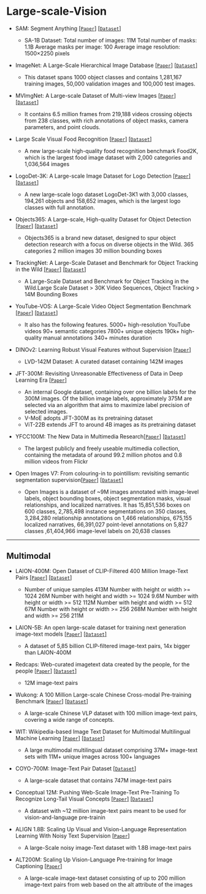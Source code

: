 # Large-scale-Vision

- SAM: Segment Anything [[`Paper`]](https://arxiv.org/abs/2304.02643) [[`Dataset`]](https://segment-anything.com/dataset/index.html)
  - SA-1B Dataset:
  Total number of images: 11M
  Total number of masks: 1.1B
  Average masks per image: 100
  Average image resolution: 1500×2250 pixels


- ImageNet: A Large-Scale Hierarchical Image Database [[`Paper`]](https://ieeexplore.ieee.org/abstract/document/5206848) [[`Dataset`]](https://www.image-net.org/download.php)
  - This dataset spans 1000 object classes and contains 1,281,167 training images, 50,000 validation images and 100,000 test images. 


- MVImgNet: A Large-scale Dataset of Multi-view Images [[`Paper`]](https://arxiv.org/abs/2303.06042) [[`Dataset`]](https://gaplab.cuhk.edu.cn/projects/MVImgNet/)
  -  It contains 6.5 million frames from 219,188 videos crossing objects from 238 classes, with rich annotations of object masks, camera parameters, and point clouds. 


- Large Scale Visual Food Recognition [[`Paper`]](https://ieeexplore.ieee.org/stamp/stamp.jsp?tp=&arnumber=10019590) [[`Dataset`]](http://123.57.42.89/FoodProject.html)
  - A new large-scale high-quality food recognition benchmark Food2K, which is the largest food image dataset with 2,000 categories and 1,036,564 images
  

- LogoDet-3K: A Large-scale Image Dataset for Logo Detection [[`Paper`]](https://dl.acm.org/doi/pdf/10.1145/3466780) [[`Dataset`]](https://github.com/Wangjing1551/LogoDet-3K-Dataset)
  -  A new large-scale logo dataset LogoDet-3K1 with 3,000 classes, 194,261 objects and 158,652 images, which is the largest logo classes with full annotation.


- Objects365: A Large-scale, High-quality Dataset for Object Detection [[`Paper`]](https://openaccess.thecvf.com/content_ICCV_2019/papers/Shao_Objects365_A_Large-Scale_High-Quality_Dataset_for_Object_Detection_ICCV_2019_paper.pdf) [[`Dataset`]](http://www.objects365.org/overview.html)
  - Objects365 is a brand new dataset, designed to spur object detection research with a focus on diverse objects in the Wild.
    365 categories
    2 million images
    30 million bounding boxes


- TrackingNet: A Large-Scale Dataset and Benchmark for Object Tracking in the Wild [[`Paper`]](https://openaccess.thecvf.com/content_ECCV_2018/papers/Matthias_Muller_TrackingNet_A_Large-Scale_ECCV_2018_paper.pdf) [[`Dataset`]](https://tracking-net.org/)
  - A Large-Scale Dataset and Benchmark for Object Tracking in the Wild.Large Scale Dataset > 30K Video Sequences, Object Tracking > 14M Bounding Boxes


- YouTube-VOS: A Large-Scale Video Object Segmentation Benchmark [[`Paper`]](https://arxiv.org/pdf/1809.03327.pdf) [[`Dataset`]](https://youtube-vos.org/)
  -   It also has the following features.
    5000+ high-resolution YouTube videos
    90+ semantic categories
    7800+ unique objects
    190k+ high-quality manual annotations
    340+ minutes duration


- DINOv2: Learning Robust Visual Features without Supervision [[`Paper`]](https://arxiv.org/abs/2304.07193) 
  - LVD-142M Dataset: A curated dataset containing 142M images


- JFT-300M: Revisiting Unreasonable Effectiveness of Data in Deep Learning Era [[`Paper`]](https://arxiv.org/abs/1707.02968)
  - An internal Google dataset, containing over one billion labels for the 300M images. Of the billion image labels, approximately 375M are selected via an algorithm that aims to maximize label precision of selected images.
  - V-MoE adopts JFT-300M as its pretraining dataset
  - ViT-22B extends JFT to around 4B images as its pretraining dataset


- YFCC100M: The New Data in Multimedia Research[[`Paper`]](https://arxiv.org/pdf/1503.01817v2.pdf) [[`Dataset`]](https://bit.ly/yfcc100md)
  - The largest publicly and freely useable multimedia collection, containing  the metadata of around 99.2 million photos and 0.8 million videos from Flickr


- Open Images V7: From colouring-in to pointillism: revisiting semantic segmentation supervision[[`Paper`]](https://arxiv.org/pdf/2210.14142v2.pdf) [[`Dataset`]](https://g.co/dataset/open-images)
  - Open Images is a dataset of ~9M images annotated with image-level labels, object bounding boxes, object segmentation masks, visual relationships, and localized narratives. It has 15,851,536 boxes on 600 classes, 2,785,498 instance segmentations on 350 classes, 3,284,280 relationship annotations on 1,466 relationships, 675,155 localized narratives, 66,391,027 point-level annotations on 5,827 classes ,61,404,966 image-level labels on 20,638 classes
---
## Multimodal
- LAION-400M: Open Dataset of CLIP-Filtered 400 Million Image-Text Pairs [[`Paper`]](https://arxiv.org/abs/2111.02114) [[`Dataset`]](https://laion.ai/blog/laion-400-open-dataset/)
  - Number of unique samples 413M
  Number with height or width >= 1024 26M
  Number with height and width >= 1024 9.6M
  Number with height or width >= 512 112M
  Number with height and width >= 512 67M
  Number with height or width >= 256 268M
  Number with height and width >= 256 211M


- LAION-5B: An open large-scale dataset for training next generation image-text models [[`Paper`]](https://arxiv.org/abs/2111.02114) [[`Dataset`]](https://laion.ai/blog/laion-400-open-dataset/)
  - A dataset of 5,85 billion CLIP-filtered image-text pairs, 14x bigger than LAION-400M


- Redcaps: Web-curated imagetext data created by the people, for the people  [[`Paper`]](https://arxiv.org/pdf/2210.08402v1.pdf) [[`Dataset`]](https://laion.ai/blog/laion-5b/)
  -  12M image-text pairs


- Wukong: A 100 Million Large-scale Chinese Cross-modal Pre-training Benchmark [[`Paper`]](https://arxiv.org/abs/2202.06767) [[`Dataset`]](https://wukong-dataset.github.io/wukong-dataset/)
  - A large-scale Chinese VLP dataset with 100 million image-text pairs, covering a wide range of concepts.


- WIT: Wikipedia-based Image Text Dataset for Multimodal Multilingual Machine Learning [[`Paper`]](https://arxiv.org/pdf/2103.01913v2.pdf) [[`Dataset`]](https://github.com/google-research-datasets/wit/blob/main/DATA.md)
  - A large multimodal multilingual dataset comprising 37M+ image-text sets with 11M+ unique images across 100+ languages


- COYO-700M: Image-Text Pair Dataset [[`Dataset`]](https://github.com/kakaobrain/coyo-dataset)
  - A large-scale dataset that contains 747M image-text pairs


- Conceptual 12M: Pushing Web-Scale Image-Text Pre-Training To Recognize Long-Tail Visual Concepts [[`Paper`]](https://arxiv.org/pdf/2102.08981v2.pdf) [[`Dataset`]](https://github.com/google-research-datasets/conceptual-12m)
  - A dataset with ~12 million image-text pairs meant to be used for vision-and-language pre-trainin


- ALIGN 1.8B: Scaling Up Visual and Vision-Language Representation Learning With Noisy Text Supervision [[`Paper`]](https://arxiv.org/pdf/2102.05918.pdf)
  - A large-Scale noisy image-Text dataset with 1.8B image-text pairs


- ALT200M: Scaling Up Vision-Language Pre-training for Image Captioning [[`Paper`]](https://arxiv.org/pdf/2111.12233v2.pdf)
  - A large-scale image-text dataset consisting of up to 200 million image-text pairs from web based on the alt attribute of the images
